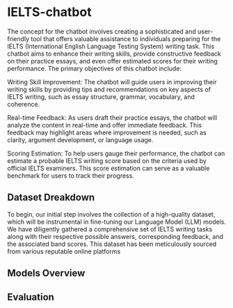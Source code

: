 # IELTS-chatbot

The concept for the chatbot involves creating a sophisticated and user-friendly tool that offers valuable assistance to individuals preparing for the IELTS (International English Language Testing System) writing task. This chatbot aims to enhance their writing skills, provide constructive feedback on their practice essays, and even offer estimated scores for their writing performance. The primary objectives of this chatbot include:

Writing Skill Improvement: The chatbot will guide users in improving their writing skills by providing tips and recommendations on key aspects of IELTS writing, such as essay structure, grammar, vocabulary, and coherence.

Real-time Feedback: As users draft their practice essays, the chatbot will analyze the content in real-time and offer immediate feedback. This feedback may highlight areas where improvement is needed, such as clarity, argument development, or language usage.

Scoring Estimation: To help users gauge their performance, the chatbot can estimate a probable IELTS writing score based on the criteria used by official IELTS examiners. This score estimation can serve as a valuable benchmark for users to track their progress.

## Dataset Dreakdown
To begin, our initial step involves the collection of a high-quality dataset, which will be instrumental in fine-tuning our Language Model (LLM) models. We have diligently gathered a comprehensive set of IELTS writing tasks along with their respective possible answers, corresponding feedback, and the associated band scores. This dataset has been meticulously sourced from various reputable online platforms

## Models Overview

## Evaluation
